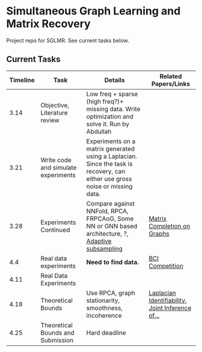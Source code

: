 # Simultaneous Graph Learning and Matrix Recovery

Project repo for SGLMR. See current tasks below. 

## Current Tasks

|Timeline| Task| Details| Related Papers/Links|
|---|---|---|---|
|3.14| Objective, Literature review| Low freq + sparse (high freq?)+ missing data. Write optimization and solve it. Run by Abdullah |
|3.21| Write code and simulate experiments |Experiments on a matrix generated using a Laplacian. Since the task is recovery, can either use gross noise or missing data. |
|3.28| Experiments Continued | Compare against NNFold, RPCA, FRPCAoG, Some NN or GNN based architecture, ?, [Adaptive subsampling](https://github.com/Tgnassou/adaptive_subsampling_multidomain_graph) | [Matrix Completion on Graphs](https://arxiv.org/abs/1408.1717) |
|4.4| Real data experiments | __Need to find data.__ | [BCI Competition](https://www.bbci.de/competition/iv/)|
|4.11| Real Data Experiments | |
|4.18| Theoretical Bounds | Use RPCA, graph stationarity, smoothness, incoherence | [Laplacian Identifiability](https://arxiv.org/abs/1806.01701), [Joint Inference of...](https://arxiv.org/abs/2010.08120) |
|4.25| Theoretical Bounds and Submission| Hard deadline |